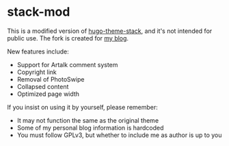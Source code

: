 # stack-mod

This is a modified version of [hugo-theme-stack](https://github.com/CaiJimmy/hugo-theme-stack), and it's not intended for public use. The fork is created for [my blog](https://cyp0633.icu).

New features include:

- Support for Artalk comment system
- Copyright link
- Removal of PhotoSwipe
- Collapsed content
- Optimized page width

If you insist on using it by yourself, please remember:

- It may not function the same as the original theme
- Some of my personal blog information is hardcoded
- You must follow GPLv3, but whether to include me as author is up to you
